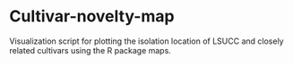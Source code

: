 # Cultivar-novelty-map
Visualization script for plotting the isolation location of LSUCC and closely related cultivars using the R package maps.

